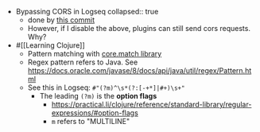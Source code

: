 - Bypassing CORS in Logseq
  collapsed:: true
	- done by [this commit](https://github.com/logseq/logseq/commit/32eba7ab7a1e500033be6f7c039be7574e1b01d0)
	- However, if I disable the above, plugins can still send cors requests. Why?
- #[[Learning Clojure]]
	- Pattern matching with [core.match library](https://github.com/clojure/core.match/wiki/Overview)
	- Regex pattern refers to Java. See https://docs.oracle.com/javase/8/docs/api/java/util/regex/Pattern.html
	- See this in Logseq: `#"(?m)^\s*(?:[-+*]|#+)\s+"`
		- The leading `(?m)` is the **option flags**
			- https://practical.li/clojure/reference/standard-library/regular-expressions/#option-flags
			- `m` refers to "MULTILINE"